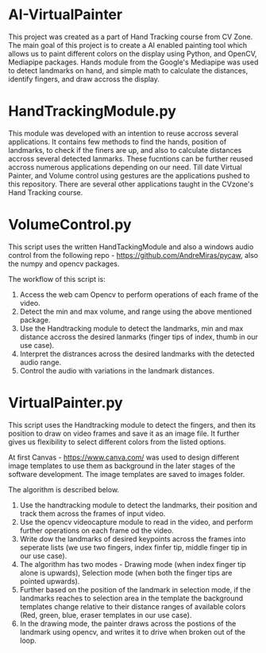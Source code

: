 # AI-VirtualPainter

This project was created as a part of Hand Tracking course from CV Zone. 
The main goal of this project is to create a AI enabled painting tool which allows us to paint different colors on the display using Python, and OpenCV, Mediapipe packages. 
Hands module from the Google's Mediapipe was used to detect landmarks on hand, and simple math to calculate the distances, identify fingers, and draw accross the display. 

# HandTrackingModule.py
This module was developed with an intention to reuse accross several applications. It contains few methods to find the hands, position of landmarks, to check if the finers are up, and also to calculate distances accross several detected lanmarks. 
These fucntions can be further reused accross numerous applications depending on our need. Till date Virtual Painter, and Volume control using gestures are the applications pushed to this repository. There are several other applications taught in the CVzone's Hand Tracking course.

# VolumeControl.py

This script uses the written HandTackingModule and also a windows audio control from the following repo - https://github.com/AndreMiras/pycaw, also the numpy and opencv packages.

The workflow of this script is:
1. Access the web cam Opencv to perform operations of each frame of the video.
2. Detect the min and max volume, and range using the above mentioned package.
3. Use the Handtracking module to detect the landmarks, min and max distance accross the desired lanmarks (finger tips of index, thumb in our use case).
4. Interpret the distrances across the desired landmarks with the detected audio range.
5. Control the audio with variations in the landmark distances.

# VirtualPainter.py

This script uses the Handtracking module to detect the fingers, and then its position to draw on video frames and save it as an image file. It further gives us flexibility to select different colors from the listed options. 

At first Canvas - https://www.canva.com/ was used to design different image templates to use them as background in the later stages of the software development. The image templates are saved to images folder. 

The algorithm is described below.
1. Use the handtracking module to detect the landmarks, their position and track them across the frames of input video. 
2. Use the opencv videocapture module to read in the video, and perform further operations on each frame od the video.
3. Write dow the landmarks of desired keypoints across the frames into seperate lists (we use two fingers, index finfer tip, middle finger tip in our use case).
4. The algorithm has two modes - Drawing mode (when index finger tip alone is upwards), Selection mode (when both the finger tips are pointed upwards).
5. Further based on the position of the landmark in selection mode, if the landmarks reaches to selection area in the template the background templates change relative to their distance ranges of available colors (Red, green, blue, eraser templates in our use case). 
6. In the drawing mode, the painter draws across the postions of the landmark using opencv, and writes it to drive when broken out of the loop. 

